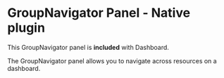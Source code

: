 # GroupNavigator Panel - Native plugin

This GroupNavigator panel is **included** with Dashboard.

The GroupNavigator panel allows you to navigate across resources on a dashboard.
